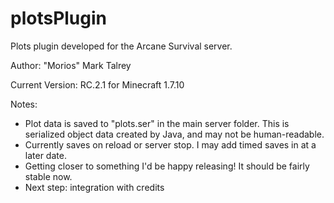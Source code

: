 plotsPlugin
===========

Plots plugin developed for the Arcane Survival server.

Author: "Morios" Mark Talrey

Current Version: RC.2.1 for Minecraft 1.7.10

Notes:
- Plot data is saved to "plots.ser" in the main server folder. This is serialized object data created by Java, and may not be human-readable.
- Currently saves on reload or server stop. I may add timed saves in at a later date.
- Getting closer to something I'd be happy releasing! It should be fairly stable now.
- Next step: integration with credits
